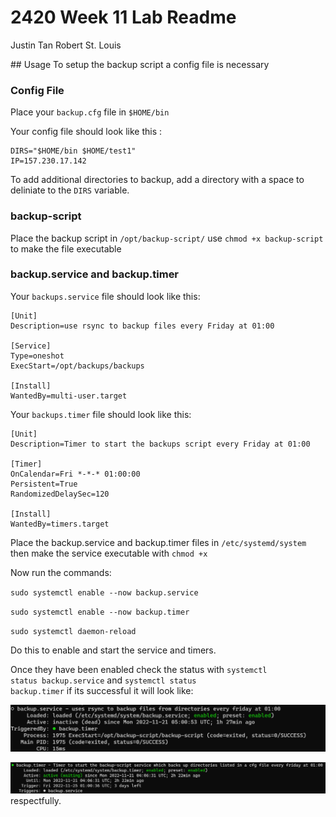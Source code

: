 # 2420 Week 11 Lab Readme
<p>Justin Tan 
Robert St. Louis</p>
## Usage
To setup the backup script a config file is necessary

### Config File
<p>
    Place your <code>backup.cfg</code> file in <code>$HOME/bin</code>
</p>
<p>
    Your config file should look like this :
</p>
<pre><code>DIRS="$HOME/bin $HOME/test1"
IP=157.230.17.142</code></pre>

<p>
To add additional directories to backup, add a directory with a space to deliniate to the <code>DIRS</code> variable. 
</p>

### backup-script
<p>
    Place the backup script in <code>/opt/backup-script/</code>
    use <code>chmod +x backup-script</code> to make the file executable
</p>

### backup.service and backup.timer
<p>
    Your <code>backups.service</code> file should look like this:
</p>

<pre><code>[Unit]
Description=use rsync to backup files every Friday at 01:00

[Service]
Type=oneshot
ExecStart=/opt/backups/backups

[Install]
WantedBy=multi-user.target</code></pre>

<p>
    Your <code>backups.timer</code> file should look like this:
</p>

<pre><code>[Unit]
Description=Timer to start the backups script every Friday at 01:00

[Timer]
OnCalendar=Fri *-*-* 01:00:00
Persistent=True
RandomizedDelaySec=120

[Install]
WantedBy=timers.target</code></pre>
<p>
    Place the backup.service and backup.timer files in <code>/etc/systemd/system</code> then make the service executable with <code>chmod +x</code> 

Now run the commands: 

    
<code>sudo systemctl enable --now backup.service</code>
    
<code>sudo systemctl enable --now backup.timer</code>
    
<code>sudo systemctl daemon-reload</code>
    


Do this to enable and start the service and timers.

Once they have been enabled check the status with <code>systemctl status backup.service</code> and <code>systemctl status backup.timer</code> if its successful it will look like:

![backup service](/images-directory/service.png)

![backup service](/images-directory/timer.png)
respectfully.
</p>
